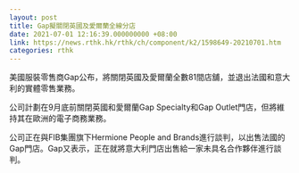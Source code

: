 ```yaml
---
layout: post
title: Gap擬關閉英國及愛爾蘭全線分店
date: 2021-07-01 12:16:39.000000000 +08:00
link: https://news.rthk.hk/rthk/ch/component/k2/1598649-20210701.htm
categories: rthk
---
```


美國服裝零售商Gap公布，將關閉英國及愛爾蘭全數81間店舖，並退出法國和意大利的實體零售業務。

公司計劃在9月底前關閉英國和愛爾蘭Gap Specialty和Gap Outlet門店，但將維持其在歐洲的電子商務業務。

公司正在與FIB集團旗下Hermione People and Brands進行談判，以出售法國的Gap門店。Gap又表示，正在就將意大利門店出售給一家未具名合作夥伴進行談判。
